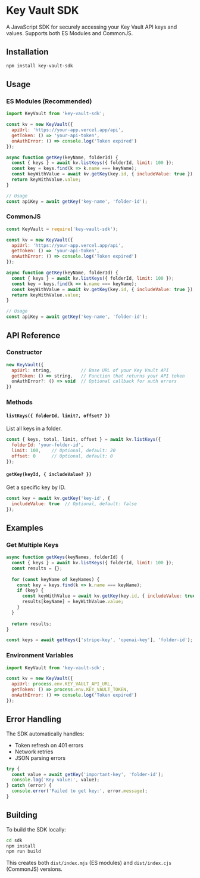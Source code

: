 # Key Vault SDK

A JavaScript SDK for securely accessing your Key Vault API keys and values. Supports both ES Modules and CommonJS.

## Installation

```bash
npm install key-vault-sdk
```

## Usage

### ES Modules (Recommended)

```javascript
import KeyVault from 'key-vault-sdk';

const kv = new KeyVault({
  apiUrl: 'https://your-app.vercel.app/api',
  getToken: () => 'your-api-token',
  onAuthError: () => console.log('Token expired')
});

async function getKey(keyName, folderId) {
  const { keys } = await kv.listKeys({ folderId, limit: 100 });
  const key = keys.find(k => k.name === keyName);
  const keyWithValue = await kv.getKey(key.id, { includeValue: true });
  return keyWithValue.value;
}

// Usage
const apiKey = await getKey('key-name', 'folder-id');
```

### CommonJS

```javascript
const KeyVault = require('key-vault-sdk');

const kv = new KeyVault({
  apiUrl: 'https://your-app.vercel.app/api',
  getToken: () => 'your-api-token',
  onAuthError: () => console.log('Token expired')
});

async function getKey(keyName, folderId) {
  const { keys } = await kv.listKeys({ folderId, limit: 100 });
  const key = keys.find(k => k.name === keyName);
  const keyWithValue = await kv.getKey(key.id, { includeValue: true });
  return keyWithValue.value;
}

// Usage
const apiKey = await getKey('key-name', 'folder-id');
```

## API Reference

### Constructor

```javascript
new KeyVault({
  apiUrl: string,           // Base URL of your Key Vault API
  getToken: () => string,   // Function that returns your API token
  onAuthError?: () => void  // Optional callback for auth errors
})
```

### Methods

#### `listKeys({ folderId, limit?, offset? })`

List all keys in a folder.

```javascript
const { keys, total, limit, offset } = await kv.listKeys({
  folderId: 'your-folder-id',
  limit: 100,    // Optional, default: 20
  offset: 0      // Optional, default: 0
});
```

#### `getKey(keyId, { includeValue? })`

Get a specific key by ID.

```javascript
const key = await kv.getKey('key-id', {
  includeValue: true  // Optional, default: false
});
```

## Examples

### Get Multiple Keys

```javascript
async function getKeys(keyNames, folderId) {
  const { keys } = await kv.listKeys({ folderId, limit: 100 });
  const results = {};
  
  for (const keyName of keyNames) {
    const key = keys.find(k => k.name === keyName);
    if (key) {
      const keyWithValue = await kv.getKey(key.id, { includeValue: true });
      results[keyName] = keyWithValue.value;
    }
  }
  
  return results;
}

const keys = await getKeys(['stripe-key', 'openai-key'], 'folder-id');
```

### Environment Variables

```javascript
import KeyVault from 'key-vault-sdk';

const kv = new KeyVault({
  apiUrl: process.env.KEY_VAULT_API_URL,
  getToken: () => process.env.KEY_VAULT_TOKEN,
  onAuthError: () => console.log('Token expired')
});
```

## Error Handling

The SDK automatically handles:
- Token refresh on 401 errors
- Network retries
- JSON parsing errors

```javascript
try {
  const value = await getKey('important-key', 'folder-id');
  console.log('Key value:', value);
} catch (error) {
  console.error('Failed to get key:', error.message);
}
```

## Building

To build the SDK locally:

```bash
cd sdk
npm install
npm run build
```

This creates both `dist/index.mjs` (ES modules) and `dist/index.cjs` (CommonJS) versions. 